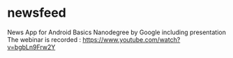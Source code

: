 # newsfeed
News App for Android Basics Nanodegree by Google including presentation
The webinar is recorded : https://www.youtube.com/watch?v=bgbLn9Frw2Y
